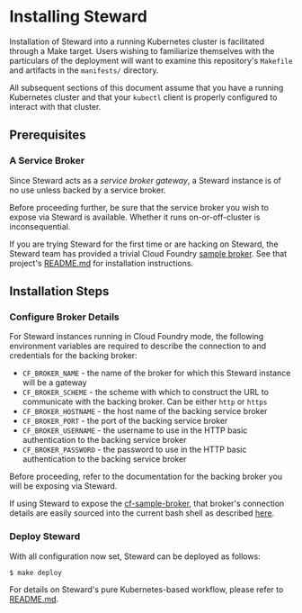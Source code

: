 # Installing Steward

Installation of Steward into a running Kubernetes cluster is facilitated through a Make target. Users wishing to familiarize themselves with the particulars of the deployment will want to examine this repository's `Makefile` and artifacts in the `manifests/` directory.

All subsequent sections of this document assume that you have a running Kubernetes cluster and that your `kubectl` client is properly configured to interact with that cluster.

## Prerequisites

### A Service Broker

Since Steward acts as a _service broker gateway_, a Steward instance is of no use unless backed by a service broker.

Before proceeding further, be sure that the service broker you wish to expose via Steward is available. Whether it runs on-or-off-cluster is inconsequential.

If you are trying Steward for the first time or are hacking on Steward, the Steward team has provided a trivial Cloud Foundry [sample broker][cf-sample-broker]. See that project's [README.md](https://github.com/deis/cf-sample-broker/blob/master/README.md) for installation instructions.

## Installation Steps

### Configure Broker Details

For Steward instances running in Cloud Foundry mode, the following environment variables are required to describe the connection to and credentials for the backing broker:

- `CF_BROKER_NAME` - the name of the broker for which this Steward instance will be a gateway
- `CF_BROKER_SCHEME` - the scheme with which to construct the URL to communicate with the backing broker. Can be either `http` or `https`
- `CF_BROKER_HOSTNAME` - the host name of the backing service broker
- `CF_BROKER_PORT` - the port of the backing service broker
- `CF_BROKER_USERNAME` - the username to use in the HTTP basic authentication to the backing service broker
- `CF_BROKER_PASSWORD` - the password to use in the HTTP basic authentication to the backing service broker

Before proceeding, refer to the documentation for the backing broker you will be exposing via Steward.

If using Steward to expose the [cf-sample-broker], that broker's connection details are easily sourced into the current bash shell as described [here](https://github.com/deis/cf-sample-broker/blob/master/README.md#source-connection-details).

### Deploy Steward

With all configuration now set, Steward can be deployed as follows:

```
$ make deploy
```

For details on Steward's pure Kubernetes-based workflow, please refer to [README.md](./README.md).

[cf-sample-broker]: https://github.com/deis/cf-sample-broker
